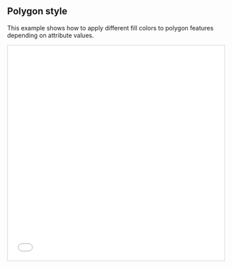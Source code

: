 ## Polygon style

This example shows how to apply different fill colors to polygon features depending on attribute values.

<iframe src="../polygon-style.html" style="border: 1px solid #cfcfcf; width: 100%;height:500px" title="Polygon Style"/>

```html
{{readFile "polygon-style.html"}}
```
